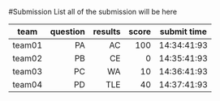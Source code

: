 #Submission List
all of the submission will be here

team    | question  | results  | score | submit time
--------------|-----:|-----:| ----:|------------------------
team01 | PA | AC | 100 | 14:34:41:93
team02 | PB | CE | 0 | 14:35:41:93
team03 | PC | WA | 10 | 14:36:41:93
team04 | PD | TLE | 40 | 14:37:41:93
